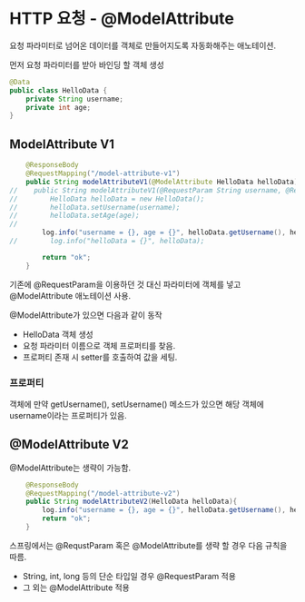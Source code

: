 # HTTP 요청 - @ModelAttribute

요청 파라미터로 넘어온 데이터를 객체로 만들어지도록 자동화해주는 애노테이션.

먼저 요청 파라미터를 받아 바인딩 할 객체 생성
```java
@Data
public class HelloData {
    private String username;
    private int age;
}
```

## ModelAttribute V1

```java
    @ResponseBody
    @RequestMapping("/model-attribute-v1")
    public String modelAttributeV1(@ModelAttribute HelloData helloData){
//    public String modelAttributeV1(@RequestParam String username, @RequestParam int age){
//        HelloData helloData = new HelloData();
//        helloData.setUsername(username);
//        helloData.setAge(age);
//
        log.info("username = {}, age = {}", helloData.getUsername(), helloData.getAge());
//        log.info("helloData = {}", helloData);

        return "ok";
    }
```
기존에 @RequestParam을 이용하던 것 대신 파라미터에 객체를 넣고 @ModelAttribute 애노테이션 사용.

@ModelAttribute가 있으면 다음과 같이 동작
* HelloData 객체 생성
* 요청 파라미터 이름으로 객체 프로퍼티를 찾음. 
* 프로퍼티 존재 시 setter를 호출하여 값을 세팅.

### 프로퍼티
객체에 만약 getUsername(), setUsername() 메소드가 있으면 해당 객체에 username이라는 프로퍼티가 있음.

## @ModelAttribute V2
@ModelAttribute는 생략이 가능함.
```java
    @ResponseBody
    @RequestMapping("/model-attribute-v2")
    public String modelAttributeV2(HelloData helloData){
        log.info("username = {}, age = {}", helloData.getUsername(), helloData.getAge());
        return "ok";
    }
```
스프링에서는 @RequstParam 혹은 @ModelAttribute를 생략 할 경우 다음 규칙을 따름.
* String, int, long 등의 단순 타입일 경우 @RequestParam 적용
* 그 외는 @ModelAttribute 적용